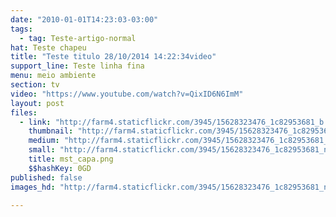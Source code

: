 ```yaml
---
date: "2010-01-01T14:23:03-03:00"
tags:
  - tag: Teste-artigo-normal
hat: Teste chapeu
title: "Teste titulo 28/10/2014 14:22:34video"
support_line: Teste linha fina
menu: meio ambiente
section: tv
video: "https://www.youtube.com/watch?v=QixID6N6ImM"
layout: post
files:
  - link: "http://farm4.staticflickr.com/3945/15628323476_1c82953681_b.jpg"
    thumbnail: "http://farm4.staticflickr.com/3945/15628323476_1c82953681_t.jpg"
    medium: "http://farm4.staticflickr.com/3945/15628323476_1c82953681_z.jpg"
    small: "http://farm4.staticflickr.com/3945/15628323476_1c82953681_n.jpg"
    title: mst_capa.png
    $$hashKey: 0GD
published: false
images_hd: "http://farm4.staticflickr.com/3945/15628323476_1c82953681_n.jpg"

---
```

